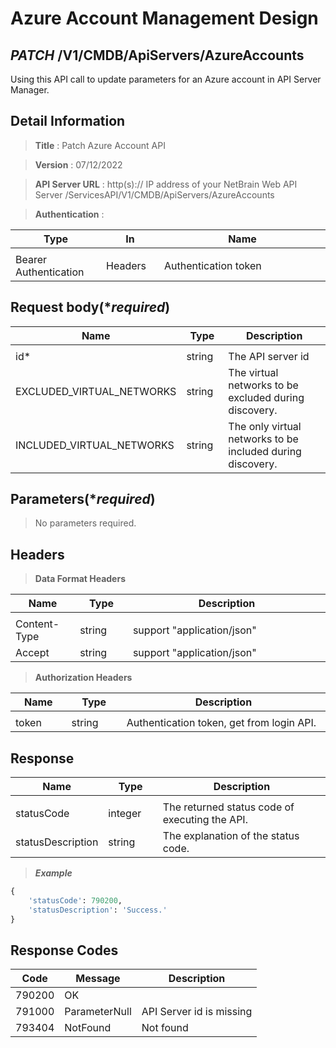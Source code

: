 
# Azure Account Management Design

## ***PATCH*** /V1/CMDB/ApiServers/AzureAccounts
Using this API call to update parameters for an Azure account in API Server Manager.

## Detail Information

> **Title** : Patch Azure Account API<br>

> **Version** : 07/12/2022

> **API Server URL** : http(s):// IP address of your NetBrain Web API Server /ServicesAPI/V1/CMDB/ApiServers/AzureAccounts

> **Authentication** : 

|**Type**|**In**|**Name**|
|------|------|------|
|<img width=100/>|<img width=100/>|<img width=500/>|
|Bearer Authentication| Headers | Authentication token | 

## Request body(****required***)

|**Name**|**Type**|**Description**|
|------|------|------|
|<img width=100/>|<img width=100/>|<img width=500/>|
|id* | string  |  The API server id |
|EXCLUDED_VIRTUAL_NETWORKS|string|The virtual networks to be excluded during discovery.|
|INCLUDED_VIRTUAL_NETWORKS|string|The only virtual networks to be included during discovery.|

## Parameters(****required***)

> No parameters required.

## Headers

> **Data Format Headers**

|**Name**|**Type**|**Description**|
|------|------|------|
|<img width=100/>|<img width=100/>|<img width=500/>|
| Content-Type | string  | support "application/json" |
| Accept | string  | support "application/json" |

> **Authorization Headers**

|**Name**|**Type**|**Description**|
|------|------|------|
|<img width=100/>|<img width=100/>|<img width=500/>|
| token | string  | Authentication token, get from login API. |


## Response

|**Name**|**Type**|**Description**|
|------|------|------|
|<img width=100/>|<img width=100/>|<img width=500/>|
|statusCode| integer | The returned status code of executing the API.  |
|statusDescription| string | The explanation of the status code. |

> ***Example***
```python
{
	'statusCode': 790200, 
	'statusDescription': 'Success.'
}

```
## Response Codes
|**Code**|**Message**|**Description**|
|------|------|------|
| 790200 | OK |  |
| 791000 | ParameterNull | API Server id is missing|
| 793404 | NotFound | Not found|